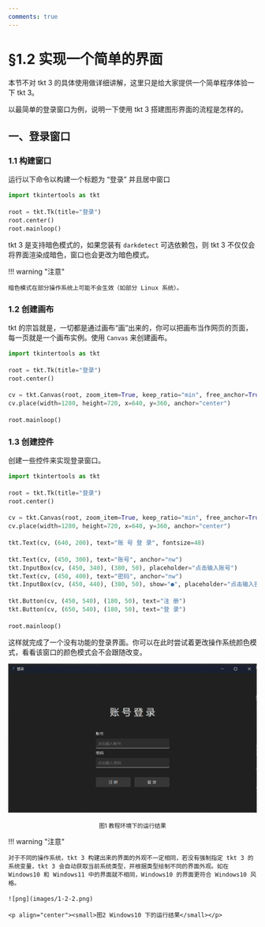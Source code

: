 ```yaml
---
comments: true
---
```


# §1.2 实现一个简单的界面

本节不对 tkt 3 的具体使用做详细讲解，这里只是给大家提供一个简单程序体验一下 tkt 3。

以最简单的登录窗口为例，说明一下使用 tkt 3 搭建图形界面的流程是怎样的。

## 一、登录窗口

### 1.1 构建窗口

运行以下命令以构建一个标题为 “登录” 并且居中窗口

```python
import tkintertools as tkt

root = tkt.Tk(title="登录")
root.center()
root.mainloop()
```

tkt 3 是支持暗色模式的，如果您装有 `darkdetect` 可选依赖包，则 tkt 3 不仅仅会将界面渲染成暗色，窗口也会更改为暗色模式。

!!! warning "注意"

    暗色模式在部分操作系统上可能不会生效（如部分 Linux 系统）。

### 1.2 创建画布

tkt 的宗旨就是，一切都是通过画布“画”出来的，你可以把画布当作网页的页面，每一页就是一个画布实例。使用 `Canvas` 来创建画布。

```python
import tkintertools as tkt

root = tkt.Tk(title="登录")
root.center()

cv = tkt.Canvas(root, zoom_item=True, keep_ratio="min", free_anchor=True)
cv.place(width=1280, height=720, x=640, y=360, anchor="center")

root.mainloop()
```

### 1.3 创建控件

创建一些控件来实现登录窗口。

```python
import tkintertools as tkt

root = tkt.Tk(title="登录")
root.center()

cv = tkt.Canvas(root, zoom_item=True, keep_ratio="min", free_anchor=True)
cv.place(width=1280, height=720, x=640, y=360, anchor="center")

tkt.Text(cv, (640, 200), text="账 号 登 录", fontsize=48)

tkt.Text(cv, (450, 300), text="账号", anchor="nw")
tkt.InputBox(cv, (450, 340), (380, 50), placeholder="点击输入账号")
tkt.Text(cv, (450, 400), text="密码", anchor="nw")
tkt.InputBox(cv, (450, 440), (380, 50), show="●", placeholder="点击输入密码")

tkt.Button(cv, (450, 540), (180, 50), text="注 册")
tkt.Button(cv, (650, 540), (180, 50), text="登 录")

root.mainloop()
```

这样就完成了一个没有功能的登录界面。你可以在此时尝试着更改操作系统颜色模式，看看该窗口的颜色模式会不会跟随改变。

![png](images/1-2-1.png)

<p align="center"><small>图1 教程环境下的运行结果</small></p>

!!! warning "注意"

    对于不同的操作系统，tkt 3 构建出来的界面的外观不一定相同，若没有强制指定 tkt 3 的系统变量，tkt 3 会自动获取当前系统类型，并根据类型绘制不同的界面外观。如在 Windows10 和 Windows11 中的界面就不相同，Windows10 的界面更符合 Windows10 风格。

    ![png](images/1-2-2.png)

    <p align="center"><small>图2 Windows10 下的运行结果</small></p>
